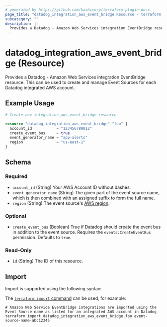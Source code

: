 ```yaml
---
# generated by https://github.com/hashicorp/terraform-plugin-docs
page_title: "datadog_integration_aws_event_bridge Resource - terraform-provider-datadog"
subcategory: ""
description: |-
  Provides a Datadog - Amazon Web Services integration EventBridge resource. This can be used to create and manage Event Sources for each Datadog integrated AWS account.
---
```


# datadog_integration_aws_event_bridge (Resource)

Provides a Datadog - Amazon Web Services integration EventBridge resource. This can be used to create and manage Event Sources for each Datadog integrated AWS account.

## Example Usage

```terraform
# Create new integration_aws_event_bridge resource

resource "datadog_integration_aws_event_bridge" "foo" {
  account_id           = "123456789012"
  create_event_bus     = true
  event_generator_name = "app-alerts"
  region               = "us-east-1"
}
```

<!-- schema generated by tfplugindocs -->
## Schema

### Required

- `account_id` (String) Your AWS Account ID without dashes.
- `event_generator_name` (String) The given part of the event source name, which is then combined with an assigned suffix to form the full name.
- `region` (String) The event source's [AWS region](https://docs.aws.amazon.com/general/latest/gr/rande.html#regional-endpoints).

### Optional

- `create_event_bus` (Boolean) True if Datadog should create the event bus in addition to the event source. Requires the `events:CreateEventBus` permission. Defaults to `true`.

### Read-Only

- `id` (String) The ID of this resource.

## Import

Import is supported using the following syntax:

The [`terraform import` command](https://developer.hashicorp.com/terraform/cli/commands/import) can be used, for example:

```shell
# Amazon Web Service EventBridge integrations are imported using the Event Source name as listed for an integrated AWS account in Datadog
terraform import datadog_integration_aws_event_bridge.foo event-source-name-abc12345
```
